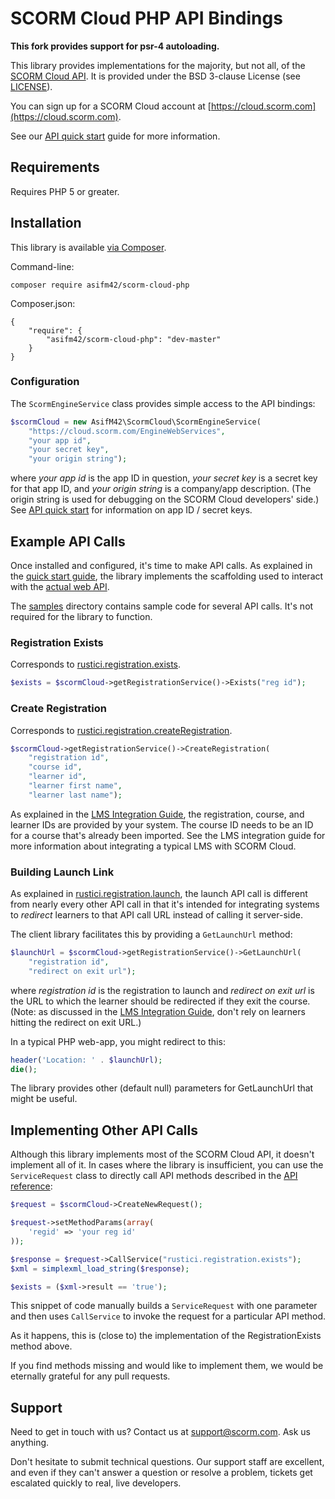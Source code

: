 # SCORM Cloud PHP API Bindings

__This fork provides support for psr-4 autoloading.__

This library provides implementations for the majority, but not all, of the
[SCORM Cloud API][1]. It is provided under the BSD 3-clause License (see
[LICENSE](LICENSE.md)).

You can sign up for a SCORM Cloud account at
[https://cloud.scorm.com](https://cloud.scorm.com).

See our [API quick start][1] guide for more information.

## Requirements

Requires PHP 5 or greater.

## Installation

This library is available [via Composer][2].

Command-line:

    composer require asifm42/scorm-cloud-php

Composer.json:

    {
        "require": {
            "asifm42/scorm-cloud-php": "dev-master"
        }
    }

### Configuration

The `ScormEngineService` class provides simple access to the API
bindings:

```php
$scormCloud = new AsifM42\ScormCloud\ScormEngineService(
    "https://cloud.scorm.com/EngineWebServices",
    "your app id",
    "your secret key",
    "your origin string");
```

where *your app id* is the app ID in question, *your secret key* is a secret
key for that app ID, and *your origin string* is a company/app description.
(The origin string is used for debugging on the SCORM Cloud developers' side.)
See [API quick start][1] for information on app ID / secret keys.

## Example API Calls

Once installed and configured, it's time to make API calls. As explained in
the [quick start guide][1], the library implements the scaffolding used to
interact with the [actual web API][3].

The [samples](samples/) directory contains sample code for several API calls.
It's not required for the library to function.

### Registration Exists

Corresponds to [rustici.registration.exists][4].

```php
$exists = $scormCloud->getRegistrationService()->Exists("reg id");
```

### Create Registration

Corresponds to [rustici.registration.createRegistration][5].

```php
$scormCloud->getRegistrationService()->CreateRegistration(
    "registration id",
    "course id",
    "learner id",
    "learner first name",
    "learner last name");

```

As explained in the [LMS Integration Guide][6], the registration, course, and
learner IDs are provided by your system. The course ID needs to be an ID
for a course that's already been imported. See the LMS integration guide for
more information about integrating a typical LMS with SCORM Cloud.

### Building Launch Link

As explained in [rustici.registration.launch][7], the launch API call is
different from nearly every other API call in that it's intended for integrating
systems to *redirect* learners to that API call URL instead of calling it
server-side.

The client library facilitates this by providing a `GetLaunchUrl` method:

```php
$launchUrl = $scormCloud->getRegistrationService()->GetLaunchUrl(
    "registration id",
    "redirect on exit url");

```
where *registration id* is the registration to launch and *redirect on exit url*
is the URL to which the learner should be redirected if they exit the course.
(Note: as discussed in the [LMS Integration Guide][6], don't rely on learners
hitting the redirect on exit URL.)

In a typical PHP web-app, you might redirect to this:

```php
header('Location: ' . $launchUrl);
die();
```

The library provides other (default null) parameters for GetLaunchUrl that
might be useful.

## Implementing Other API Calls

Although this library implements most of the SCORM Cloud API, it doesn't
implement all of it. In cases where the library is insufficient, you can use
the `ServiceRequest` class to directly call API methods described in the
[API reference][3]:

```php
$request = $scormCloud->CreateNewRequest();

$request->setMethodParams(array(
    'regid' => 'your reg id'
));

$response = $request->CallService("rustici.registration.exists");
$xml = simplexml_load_string($response);

$exists = ($xml->result == 'true');
```

This snippet of code manually builds a `ServiceRequest` with one parameter
and then uses `CallService` to invoke the request for a particular API method.

As it happens, this is (close to) the implementation of the RegistrationExists
method above.

If you find methods missing and would like to implement them, we would be
eternally grateful for any pull requests.

## Support

Need to get in touch with us? Contact us at
[support@scorm.com](mailto:support@scorm.com). Ask us anything.

Don't hesitate to submit technical questions. Our support staff are excellent,
and even if they can't answer a question or resolve a problem, tickets get
escalated quickly to real, live developers.


[1]: https://cloud.scorm.com/docs/quick_start.html
[2]: https://packagist.org/packages/asifm42/scorm-cloud-php
[2]: https://packagist.org/packages/rustici-software/scorm-cloud
[3]: https://cloud.scorm.com/docs/api_reference/index.html
[4]: https://cloud.scorm.com/docs/api_reference/registration.html#exists
[5]: https://cloud.scorm.com/docs/api_reference/registration.html#createRegistration
[6]: https://cloud.scorm.com/docs/lms_integration.html#ids-are-yours
[7]: https://cloud.scorm.com/docs/api_reference/registration.html#launch
